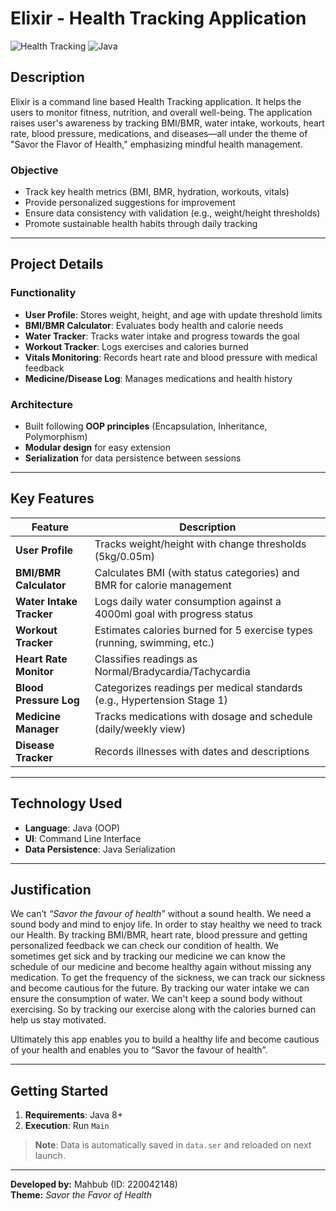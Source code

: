 # Elixir - Health Tracking Application

![Health Tracking](https://img.shields.io/badge/Health-Tracking-brightgreen)
![Java](https://img.shields.io/badge/Language-Java-orange)


## Description
Elixir is a command line based Health Tracking application. It helps the users to monitor fitness, nutrition, and overall well-being. The application raises user's awareness by tracking BMI/BMR, water intake, workouts, heart rate, blood pressure, medications, and diseases—all under the theme of "Savor the Flavor of Health," emphasizing mindful health management.

### Objective
- Track key health metrics (BMI, BMR, hydration, workouts, vitals)
- Provide personalized suggestions for improvement
- Ensure data consistency with validation (e.g., weight/height thresholds)
- Promote sustainable health habits through daily tracking

---

## Project Details

### Functionality
- **User Profile**: Stores weight, height, and age with update threshold limits
- **BMI/BMR Calculator**: Evaluates body health and calorie needs
- **Water Tracker**: Tracks water intake and progress towards the goal
- **Workout Tracker**: Logs exercises and calories burned
- **Vitals Monitoring**: Records heart rate and blood pressure with medical feedback
- **Medicine/Disease Log**: Manages medications and health history

### Architecture
- Built following **OOP principles** (Encapsulation, Inheritance, Polymorphism)
- **Modular design** for easy extension
- **Serialization** for data persistence between sessions

---

## Key Features

| Feature | Description |
|---------|-------------|
| **User Profile** | Tracks weight/height with change thresholds (5kg/0.05m) |
| **BMI/BMR Calculator** | Calculates BMI (with status categories) and BMR for calorie management |
| **Water Intake Tracker** | Logs daily water consumption against a 4000ml goal with progress status |
| **Workout Tracker** | Estimates calories burned for 5 exercise types (running, swimming, etc.) |
| **Heart Rate Monitor** | Classifies readings as Normal/Bradycardia/Tachycardia |
| **Blood Pressure Log** | Categorizes readings per medical standards (e.g., Hypertension Stage 1) |
| **Medicine Manager** | Tracks medications with dosage and schedule (daily/weekly view) |
| **Disease Tracker** | Records illnesses with dates and descriptions |

---

## Technology Used

- **Language**: Java (OOP)
- **UI**: Command Line Interface
- **Data Persistence**: Java Serialization

---

## Justification

We can’t *“Savor the favour of health”* without a sound health. We need a sound body and mind to enjoy life. In order to stay healthy we need to track our Health.
By tracking BMI/BMR, heart rate, blood pressure and getting personalized feedback we can check our condition of health.
We sometimes get sick and by tracking our medicine we can know the schedule of our medicine and become healthy again without missing any medication.
To get the frequency of the sickness, we can track our sickness and become cautious for the future.
By tracking our water intake we can ensure the consumption of water.
We can't keep a sound body without exercising. So by tracking our exercise along with the calories burned can help us stay motivated.

Ultimately this app enables you to build a healthy life and become cautious of your health and enables you to “Savor the favour of health”.


---

## Getting Started

1. **Requirements**: Java 8+
2. **Execution**: Run `Main`

> **Note**: Data is automatically saved in `data.ser` and reloaded on next launch.

---

**Developed by:** Mahbub (ID: 220042148)  
**Theme:** *Savor the Favor of Health*